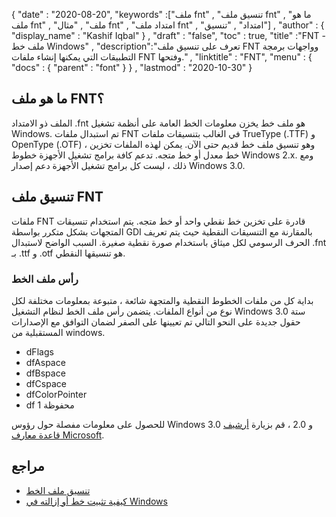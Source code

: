 {
  "date" : "2020-08-20",
  "keywords" :["ملف fnt" , "تنسيق ملف fnt" , "ما هو ملف fnt" , "ملف" , "مثال fnt" , "امتداد ملف fnt" , "امتداد" , "تنسيق"] ,
  "author" : {
    "display_name" : "Kashif Iqbal"
} ,
  "draft" : "false",
  "toc" : true,
  "title" :"FNT - ملف خط Windows" ,
  "description":"تعرف على تنسيق ملف FNT وواجهات برمجة التطبيقات التي يمكنها إنشاء ملفات FNT وفتحها." ,
  "linktitle" : "FNT",
  "menu" : {
    "docs" : {
      "parent" : "font"
}
} ,
  "lastmod" : "2020-10-30"
}

## ما هو ملف FNT؟

الملف ذو الامتداد .fnt هو ملف خط يخزن معلومات الخط العامة على أنظمة تشغيل Windows. تم استبدال ملفات FNT في الغالب بتنسيقات ملفات TrueType (.TTF) و OpenType (.OTF) ، وهو تنسيق ملف خط قديم حتى الآن. يمكن لهذه الملفات تخزين خط معدل أو خط متجه. تدعم كافة برامج تشغيل الأجهزة خطوط Windows 2.x. ومع ذلك ، ليست كل برامج تشغيل الأجهزة
دعم إصدار Windows 3.0.

## تنسيق ملف FNT

ملفات FNT قادرة على تخزين خط نقطي واحد أو خط متجه. يتم استخدام تنسيقات المتجهات بشكل متكرر بواسطة GDI بالمقارنة مع التنسيقات النقطية حيث يتم تعريف الحرف الرسومي لكل ميثاق باستخدام صورة نقطية صغيرة. السبب الواضح لاستبدال .fnt بـ .ttf و .otf هو تنسيقها النقطي.

### رأس ملف الخط
بداية كل من ملفات الخطوط النقطية والمتجهة شائعة ، متبوعة بمعلومات مختلفة لكل نوع من أنواع الملفات. يتضمن رأس ملف الخط لنظام التشغيل Windows 3.0 ستة حقول جديدة على النحو التالي تم تعيينها على الصفر لضمان التوافق مع الإصدارات المستقبلية من windows.

* dFlags
* dfAspace
* dfBspace
* dfCspace
* dfColorPointer
* df محفوظة 1

للحصول على معلومات مفصلة حول رؤوس Windows 3.0 و 2.0 ، قم بزيارة [أرشيف قاعدة معارف Microsoft](https://jeffpar.github.io/kbarchive/kb/065/Q65123/).

## مراجع
* [تنسيق ملف الخط](https://jeffpar.github.io/kbarchive/kb/065/Q65123/)
* [كيفية تثبيت خط أو إزالته في Windows](https://support.microsoft.com/en-us/windows/how-to-install-or-remove-a-font-in-windows-f12d0657-2fc8-7613-c76f-88d043b334b8)

